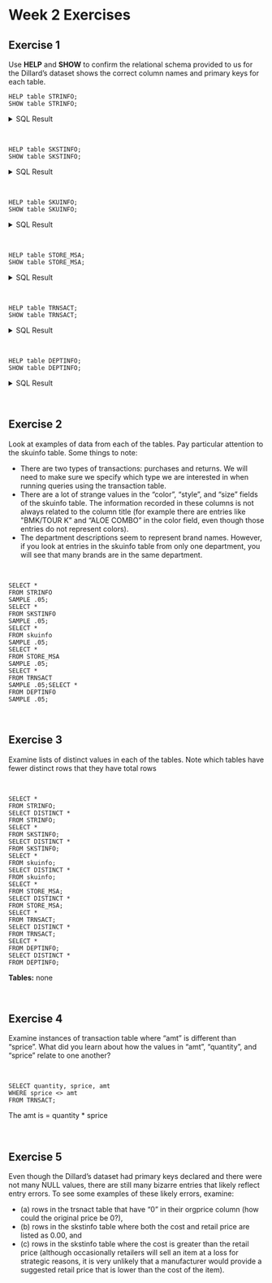 # Week 2 Exercises

## Exercise 1

Use **HELP** and **SHOW** to confirm the relational schema provided to us for the
Dillard’s dataset shows the correct column names and primary keys for each table.

```
HELP table STRINFO;
SHOW table STRINFO;
```

<details>
  <summary>SQL Result</summary>

```
CREATE SET TABLE UA_DILLARDS.STRINFO ,FALLBACK ,
   NO BEFORE JOURNAL,
   NO AFTER JOURNAL,
   CHECKSUM = DEFAULT,
   DEFAULT MERGEBLOCKRATIO,
   MAP = TD_MAP1
   (
  STORE INTEGER NOT NULL,
  CITY CHAR(20) CHARACTER SET LATIN NOT CASESPECIFIC,
  STATE CHAR(2) CHARACTER SET LATIN NOT CASESPECIFIC,
  ZIP CHAR(5) CHARACTER SET LATIN NOT CASESPECIFIC,
  PRIMARY KEY ( STORE ))
;
```

</details>

&nbsp;

```
HELP table SKSTINFO;
SHOW table SKSTINFO;
```

<details>
  <summary>SQL Result</summary>

```
CREATE SET TABLE UA_DILLARDS.SKSTINFO ,FALLBACK ,
   NO BEFORE JOURNAL,
   NO AFTER JOURNAL,
   CHECKSUM = DEFAULT,
   DEFAULT MERGEBLOCKRATIO,
   MAP = TD_MAP1
   (
  SKU INTEGER NOT NULL,
  STORE INTEGER NOT NULL,
  COST DECIMAL(7,2),
  RETAIL DECIMAL(7,2),
  PRIMARY KEY ( SKU ,STORE ))
;
```

</details>

&nbsp;

```
HELP table SKUINFO;
SHOW table SKUINFO;
```

<details>
  <summary>SQL Result</summary>

```
CREATE SET TABLE UA_DILLARDS.SKUINFO ,FALLBACK ,
   NO BEFORE JOURNAL,
   NO AFTER JOURNAL,
   CHECKSUM = DEFAULT,
   DEFAULT MERGEBLOCKRATIO,
   MAP = TD_MAP1
   (
  SKU INTEGER NOT NULL,
  DEPT INTEGER NOT NULL,
  CLASSID CHAR(3) CHARACTER SET LATIN NOT CASESPECIFIC,
  UPC CHAR(15) CHARACTER SET LATIN NOT CASESPECIFIC,
  STYLE CHAR(12) CHARACTER SET LATIN NOT CASESPECIFIC,
  COLOR CHAR(12) CHARACTER SET LATIN NOT CASESPECIFIC,
  SIZE CHAR(10) CHARACTER SET LATIN NOT CASESPECIFIC,
  PACKSIZE INTEGER,
  VENDOR CHAR(7) CHARACTER SET LATIN NOT CASESPECIFIC,
  BRAND CHAR(9) CHARACTER SET LATIN NOT CASESPECIFIC,
  PRIMARY KEY ( SKU ))
;
```

</details>

&nbsp;

```
HELP table STORE_MSA;
SHOW table STORE_MSA;
```

<details>
  <summary>SQL Result</summary>

```
CREATE SET TABLE UA_DILLARDS.STORE_MSA ,FALLBACK ,
   NO BEFORE JOURNAL,
   NO AFTER JOURNAL,
   CHECKSUM = DEFAULT,
   DEFAULT MERGEBLOCKRATIO,
   MAP = TD_MAP1
   (
  STORE INTEGER NOT NULL,
  CITY CHAR(20) CHARACTER SET LATIN NOT CASESPECIFIC,
  STATE CHAR(2) CHARACTER SET LATIN NOT CASESPECIFIC,
  ZIP CHAR(5) CHARACTER SET LATIN NOT CASESPECIFIC,
  MSA INTEGER,
  MSA_NAME CHAR(40) CHARACTER SET LATIN NOT CASESPECIFIC,
  MSA_POP INTEGER,
  CENSUS_REGION CHAR(30) CHARACTER SET LATIN NOT CASESPECIFIC,
  LATITUDE FLOAT,
  LONGITUDE FLOAT,
  MSA_INCOME INTEGER,
  MSA_HIGH DECIMAL(3,1),
  MSA_BACH DECIMAL(3,1))
PRIMARY INDEX ( STORE );
```

</details>

&nbsp;

```
HELP table TRNSACT;
SHOW table TRNSACT;
```

<details>
  <summary>SQL Result</summary>

```
CREATE SET TABLE UA_DILLARDS.TRNSACT ,FALLBACK ,
   NO BEFORE JOURNAL,
   NO AFTER JOURNAL,
   CHECKSUM = DEFAULT,
   DEFAULT MERGEBLOCKRATIO,
   MAP = TD_MAP1
   (
  SKU INTEGER NOT NULL,
  STORE INTEGER NOT NULL,
  REGISTER INTEGER NOT NULL,
  TRANNUM CHAR(5) CHARACTER SET LATIN NOT CASESPECIFIC NOT NULL,
  INTERID CHAR(9) CHARACTER SET LATIN NOT CASESPECIFIC,
  SALEDATE DATE FORMAT 'YYYY-MM-DD' NOT NULL,
  STYPE CHAR(1) CHARACTER SET LATIN NOT CASESPECIFIC,
  QUANTITY INTEGER,
  ORGPRICE DECIMAL(6,2),
  SPRICE DECIMAL(6,2),
  AMT DECIMAL(7,2),
  SEQ CHAR(9) CHARACTER SET LATIN NOT CASESPECIFIC NOT NULL,
  MIC CHAR(15) CHARACTER SET LATIN NOT CASESPECIFIC,
  PRIMARY KEY ( SKU ,STORE ,REGISTER ,TRANNUM ,SALEDATE ,SEQ ))
;
```

</details>

&nbsp;

```
HELP table DEPTINFO;
SHOW table DEPTINFO;
```

<details>
  <summary>SQL Result</summary>

```
CREATE SET TABLE UA_DILLARDS.DEPTINFO ,FALLBACK ,
   NO BEFORE JOURNAL,
   NO AFTER JOURNAL,
   CHECKSUM = DEFAULT,
   DEFAULT MERGEBLOCKRATIO,
   MAP = TD_MAP1
   (
  DEPT INTEGER NOT NULL,
  DEPTDESC CHAR(8) CHARACTER SET LATIN NOT CASESPECIFIC,
  PRIMARY KEY ( DEPT ))
;
```

</details>

&nbsp;

## Exercise 2

Look at examples of data from each of the tables. Pay particular attention to
the skuinfo table.
Some things to note:

- There are two types of transactions: purchases and returns. We will need to make sure
  we specify which type we are interested in when running queries using the transaction
  table.
- There are a lot of strange values in the “color”, “style”, and “size” fields of the skuinfo
  table. The information recorded in these columns is not always related to the column title
  (for example there are entries like "BMK/TOUR K” and “ALOE COMBO” in the color
  field, even though those entries do not represent colors).
- The department descriptions seem to represent brand names. However, if you look at
  entries in the skuinfo table from only one department, you will see that many brands are
  in the same department.

&nbsp;

```
SELECT *
FROM STRINFO
SAMPLE .05;
SELECT *
FROM SKSTINFO
SAMPLE .05;
SELECT *
FROM skuinfo
SAMPLE .05;
SELECT *
FROM STORE_MSA
SAMPLE .05;
SELECT *
FROM TRNSACT
SAMPLE .05;SELECT *
FROM DEPTINFO
SAMPLE .05;
```

&nbsp;

## Exercise 3

Examine lists of distinct values in each of the tables. Note which tables have fewer distinct rows that they have total rows

&nbsp;

```
SELECT *
FROM STRINFO;
SELECT DISTINCT *
FROM STRINFO;
SELECT *
FROM SKSTINFO;
SELECT DISTINCT *
FROM SKSTINFO;
SELECT *
FROM skuinfo;
SELECT DISTINCT *
FROM skuinfo;
SELECT *
FROM STORE_MSA;
SELECT DISTINCT *
FROM STORE_MSA;
SELECT *
FROM TRNSACT;
SELECT DISTINCT *
FROM TRNSACT;
SELECT *
FROM DEPTINFO;
SELECT DISTINCT *
FROM DEPTINFO;

```

**Tables:** none

&nbsp;

## Exercise 4

Examine instances of transaction table where “amt” is different than “sprice”. What did you learn about how the values in “amt”, “quantity”, and “sprice” relate to one
another?

&nbsp;

```
SELECT quantity, sprice, amt
WHERE sprice <> amt
FROM TRNSACT;
```

The amt is = quantity \* sprice

&nbsp;

## Exercise 5

Even though the Dillard’s dataset had primary keys declared and there were
not many NULL values, there are still many bizarre entries that likely reflect entry errors.
To see some examples of these likely errors, examine:

- (a) rows in the trsnact table that have “0” in their orgprice column (how could the original
  price be 0?),
- (b) rows in the skstinfo table where both the cost and retail price are listed as 0.00, and
- (c) rows in the skstinfo table where the cost is greater than the retail price (although occasionally retailers will sell an item at a loss for strategic reasons, it is very unlikely that a manufacturer would provide a suggested retail price that is lower than the cost of the item).

```

```

```

```

```

```

```

```

```

```

```

```

```

```
